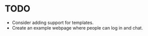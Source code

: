 # TODO

* Consider adding support for templates.
* Create an example webpage where people can log in and chat.
